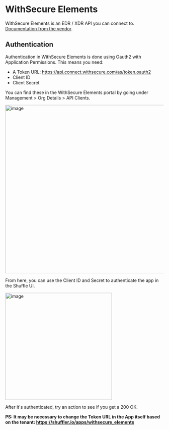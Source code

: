 # WithSecure Elements
WithSecure Elements is an EDR / XDR API you can connect to. [Documentation from the vendor](https://connect.withsecure.com/getting-started/elements/).

## Authentication
Authentication in WithSecure Elements is done using Oauth2 with Application Permissions. This means you need:

- A Token URL: https://api.connect.withsecure.com/as/token.oauth2
- Client ID
- Client Secret

You can find these in the WithSecure Elements portal by going under Management > Org Details > API Clients.  

<img width="533" alt="image" src="https://github.com/Shuffle/openapi-apps/assets/5719530/b48515af-307b-463b-abca-c63088cc4f7a">

From here, you can use the Client ID and Secret to authenticate the app in the Shuffle UI. 

<img width="339" alt="image" src="https://github.com/Shuffle/openapi-apps/assets/5719530/98479d28-d325-4dc3-b85b-7c21fc42435e">

After it's authenticated, try an action to see if you get a 200 OK. 

**PS: It may be necessary to change the Token URL in the App itself based on the tenant: https://shuffler.io/apps/withsecure_elements**










